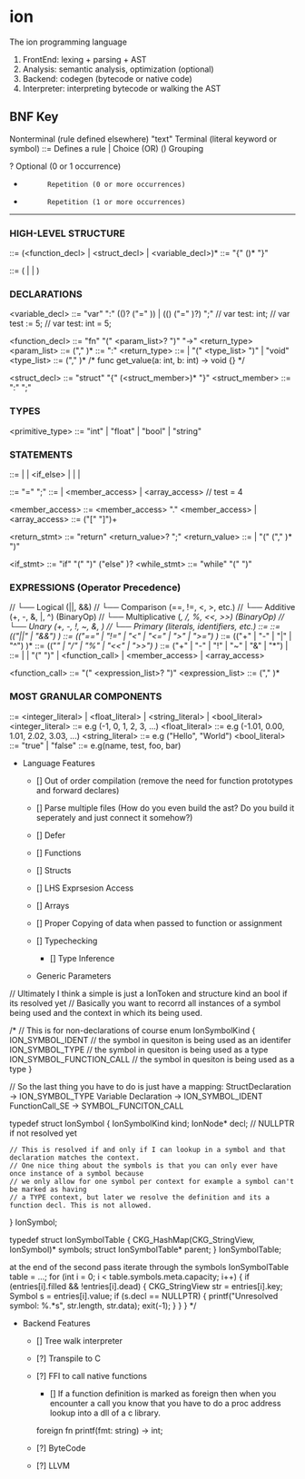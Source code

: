 # ion
The ion programming language

1. FrontEnd: lexing + parsing + AST
2. Analysis: semantic analysis, optimization (optional)
3. Backend: codegen (bytecode or native code)
4. Interpreter: interpreting bytecode or walking the AST

BNF Key
--------------------------------
<foo>       Nonterminal (rule defined elsewhere)
"text"      Terminal (literal keyword or symbol)
::=         Defines a rule
|           Choice (OR)
()          Grouping

?           Optional (0 or 1 occurrence)
*           Repetition (0 or more occurrences)
+           Repetition (1 or more occurrences)
--------------------------------------------------

### HIGH-LEVEL STRUCTURE
<program> ::= (<function_decl> | <struct_decl> | <variable_decl>)*
<scope> ::= "{" (<node>)* "}"

<node> ::= (<statement> | <decleration> | <expression>)

### DECLARATIONS
<variable_decl> ::= "var" <identifier> ":" ((<type>)? ("=" <expression>)) | ((<type>) ("=" <expression>)?) ";"
// var test: int;
// var test := 5;
// var test: int = 5;

<function_decl> ::= "fn" <identifier> "(" <param_list>? ")" "->" <return_type> <scope>
<param_list> ::= <parameter> ("," <parameter>)*
<parameter> ::= <identifier> ":" <type>
<return_type> ::= <type> | "(" <type_list> ")" | "void"
<type_list> ::= <type> ("," <type>)*
/*
func get_value(a: int, b: int) -> void {}
*/

<struct_decl> ::= "struct" <identifier> "{" (<struct_member>)* "}"
<struct_member> ::= <identifier> ":" <type> ";"

### TYPES
<primitive_type> ::= "int" | "float" | "bool" | "string"

### STATEMENTS
<statement> ::= <assignment> |<return> | <if_else> | <while> |
                <continue> | <break>


<assignment> ::= <lhs> "=" <expression> ";"
<lhs> ::= <identifier> | <member_access> | <array_access>
// test = 4

<member_access> ::= <member_access> "." <member_access> | <identifier>
<array_access> ::= <identifier> ("[" <expression> "]")+

<return_stmt> ::= "return" <return_value>? ";"
<return_value> ::= <expression> | "(" <expression> ("," <expression>)* ")"

<if_stmt> ::= "if" "(" <expression> ")" <scope> ("else" <scope>)?
<while_stmt> ::= "while" "(" <expression> ")" <statement>

### EXPRESSIONS (Operator Precedence)
// └── Logical (||, &&)
//      └── Comparison (==, !=, <, >, etc.)
//          └── Additive (+, -, &, |, ^) (BinaryOp)
//              └── Multiplicative (*, /, %, <<, >>) (BinaryOp)
//                  └── Unary (+, -, !, ~, &, *)
//                      └── Primary (literals, identifiers, etc.)
<expression> ::= <logical>
<logical> ::= <comparison> (("||" | "&&") <comparison>)*
<comparison> ::= <additive> (("==" | "!=" | "<" | "<=" | ">" | ">=") <additive>)*
<additive> ::= <multiplicative> (("+" | "-" | "|" | "^") <multiplicative>)*
<multiplicative> ::= <unary> (("*" | "/" | "%" | "<<" | ">>") <unary>)*
<unary> ::= ("+" | "-" | "!" | "~" | "&" | "*") <unary> | <primary>
<primary> ::= <literal> | <identifier> | "(" <expression> ")" | <function_call> | <member_access> | <array_access>

<function_call> ::= <identifier> "(" <expression_list>? ")"
<expression_list> ::= <expression> ("," <expression>)*

### MOST GRANULAR COMPONENTS
<literal> ::= <integer_literal> | <float_literal> | <string_literal> | <bool_literal>
<integer_literal> ::= e.g (-1, 0, 1, 2, 3, ...)
<float_literal> ::= e.g (-1.01, 0.00, 1.01, 2.02, 3.03, ...)
<string_literal> ::= e.g ("Hello", "World")
<bool_literal> ::= "true" | "false"
<identifier> ::= e.g(name, test, foo, bar)

- Language Features
    - [] Out of order compilation (remove the need for function prototypes and forward declares)
    - [] Parse multiple files (How do you even build the ast? Do you build it seperately and just connect it somehow?)
    - [] Defer
    - [] Functions
    - [] Structs
    - [] LHS Exprsesion Access
    - [] Arrays
    - [] Proper Copying of data when passed to function or assignment
    - [] Typechecking
        - [] Type Inference

    - Generic Parameters


// Ultimately I think a simple is just a IonToken and structure kind an bool if its resolved yet
// Basically you want to recorrd all instances of a symbol being used 
and the context in which its being used.

/*
// This is for non-declarations of course
enum IonSymbolKind {
    ION_SYMBOL_IDENT // the symbol in quesiton is being used as an identifer
    ION_SYMBOL_TYPE  // the symbol in quesiton is being used as a type
    ION_SYMBOL_FUNCTION_CALL // the symbol in quesiton is being used as a type
}

// So the last thing you have to do is just have a mapping:
StructDeclaration -> ION_SYMBOL_TYPE
Variable Declaration -> ION_SYMBOL_IDENT
FunctionCall_SE -> SYMBOL_FUNCITON_CALL

typedef struct IonSymbol {
    IonSymbolKind kind;
    IonNode* decl; // NULLPTR if not resolved yet
    
    // This is resolved if and only if I can lookup in a symbol and that declaration matches the context.
    // One nice thing about the symbols is that you can only ever have once instance of a symbol because
    // we only allow for one symbol per context for example a symbol can't be marked as having
    // a TYPE context, but later we resolve the definition and its a function decl. This is not allowed.
} IonSymbol;

typedef struct IonSymbolTable {
    CKG_HashMap(CKG_StringView, IonSymbol)* symbols;
    struct IonSymbolTable* parent;
} IonSymbolTable;

at the end of the second pass iterate through the symbols
IonSymbolTable table = ...;
for (int i = 0; i < table.symbols.meta.capacity; i++) {
    if (entries[i].filled && !entries[i].dead) {
        CKG_StringView str = entries[i].key;
        Symbol s = entries[i].value;
        if (s.decl == NULLPTR) {
            printf("Unresolved symbol: %.*s", str.length, str.data);
            exit(-1);
        }
    }
}
*/

- Backend Features
    - [] Tree walk interpreter
    
    - [?] Transpile to C
    - [?] FFI to call native functions
        - [] If a function definition is marked as foreign then when you encounter a call you know that you
        have to do a proc address lookup into a dll of a c library.

        foreign fn printf(fmt: string) -> int;

    - [?] ByteCode
    - [?] LLVM